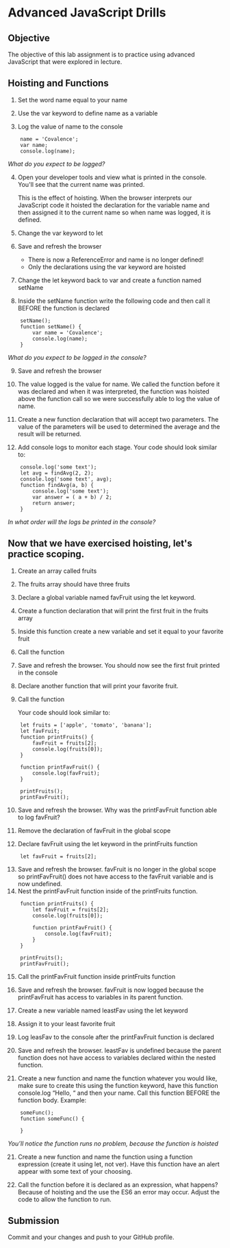 # Advanced JavaScript Drills
## Objective
The objective of this lab assignment is to practice using advanced JavaScript that were explored in lecture.

## Hoisting and Functions
1. Set the word name equal to your name

1. Use the var keyword to define name as a variable

1. Log the value of name to the console

```
    name = 'Covalence';
    var name;
    console.log(name);
```
_What do you expect to be logged?_

4. Open your developer tools and view what is printed in the console. You'll see that the current name was printed.

    This is the effect of hoisting. When the browser interprets our JavaScript code it hoisted the declaration for the variable name and then assigned it to the current name so when name was logged, it is defined.

1. Change the var keyword to let

1. Save and refresh the browser

    - There is now a ReferenceError and name is no longer defined!
    - Only the declarations using the var keyword are hoisted

1. Change the let keyword back to var and create a function named setName

1. Inside the setName function write the following code and then call it BEFORE the function is declared
```
    setName();
    function setName() {
        var name = 'Covalence';
        console.log(name);
    }
```

_What do you expect to be logged in the console?_

9. Save and refresh the browser

1. The value logged is the value for name.
We called the function before it was declared and when it was interpreted, the function was hoisted above the function call so we were successfully able to log the value of name.

1. Create a new function declaration that will accept two parameters. The value of the parameters will be used to determined the average and the result will be returned.

1. Add console logs to monitor each stage. Your code should look similar to:

```
    console.log('some text');
    let avg = findAvg(2, 2);
    console.log('some text', avg);
    function findAvg(a, b) {
        console.log('some text');
        var answer = ( a + b) / 2;
        return answer;
    }
```

_In what order will the logs be printed in the console?_

## Now that we have exercised hoisting, let's practice scoping.

1. Create an array called fruits

1. The fruits array should have three fruits

1. Declare a global variable named favFruit using the let keyword.

1. Create a function declaration that will print the first fruit in the fruits array

1. Inside this function create a new variable and set it equal to your favorite fruit

1. Call the function

1. Save and refresh the browser. You should now see the first fruit printed in the console

1. Declare another function that will print your favorite fruit.

1. Call the function
    
    Your code should look similar to:

```
    let fruits = ['apple', 'tomato', 'banana'];
    let favFruit;
    function printFruits() {
        favFruit = fruits[2];
        console.log(fruits[0]);
    }

    function printFavFruit() {
        console.log(favFruit);
    }

    printFruits();
    printFavFruit();
```

10. Save and refresh the browser.
Why was the printFavFruit function able to log favFruit?

11. Remove the declaration of favFruit in the global scope

12. Declare favFruit using the let keyword in the printFruits function

```
    let favFruit = fruits[2];
```

13. Save and refresh the browser. favFruit is no longer in the global scope so printFavFruit() does not have access to the favFruit variable and is now undefined.
14. Nest the printFavFruit function inside of the printFruits function.

```
    function printFruits() {
        let favFruit = fruits[2];
        console.log(fruits[0]);

        function printFavFruit() {
            console.log(favFruit);
        }
    }

    printFruits();
    printFavFruit();
```

15. Call the printFavFruit function inside printFruits function

1. Save and refresh the browser. favFruit is now logged because the printFavFruit has access to variables in its parent function.

1. Create a new variable named leastFav using the let keyword

1. Assign it to your least favorite fruit

1. Log leasFav to the console after the printFavFruit function is declared

1. Save and refresh the browser. leastFav is undefined because the parent function does not have access to variables declared within the nested function.

1. Create a new function and name the function whatever you would like, make sure to create this using the function keyword, have this function console.log “Hello, “ and then your name. Call this function BEFORE the function body. Example:

```
    someFunc();
    function someFunc() {

    }
```

*You’ll notice the function runs no problem, because the function is hoisted*

21. Create a new function and name the function using a function expression (create it using let, not ver). Have this function have an alert appear with some text of your choosing.

22. Call the function before it is declared as an expression, what happens? Because of hoisting and the use the ES6 an error may occur. Adjust the code to allow the function to run.

## Submission
Commit and your changes and push to your GitHub profile.